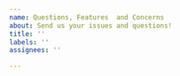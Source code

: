 ```yaml
---
name: Questions, Features  and Concerns
about: Send us your issues and questions!
title: ''
labels: ''
assignees: ''

---
```



